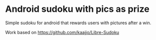 # Android sudoku with pics as prize
Simple sudoku for android that rewards users with pictures after a win.

Work based on https://github.com/kaajjo/Libre-Sudoku
